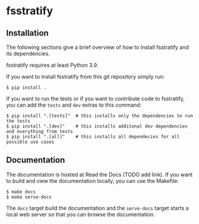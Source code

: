 # fsstratify


## Installation
The following sections give a brief overview of how to install fsstratify and its dependencies.

fsstratify requires at least Python 3.9.

If you want to install fsstratify from this git repository simply run:

```console
$ pip install .
```

If you want to run the tests or if you want to contribute code to fsstratify, you can add the `tests` and `dev` extras to this command:

```console
$ pip install ".[tests]"  # this installs only the dependencies to run the tests
$ pip install ".[dev]"    # this installs additonal dev dependencies and everything from tests
$ pip install ".[all]"    # this installs all dependecies for all possible use cases
```

## Documentation
The documentation is hosted at Read the Docs (TODO add link). If you want to build and view the
documentation locally, you can use the Makefile:

```console
$ make docs
$ make serve-docs
```

The `docs` target build the documentation and the `serve-docs` target starts a local web server
so that you can browse the documentation.

